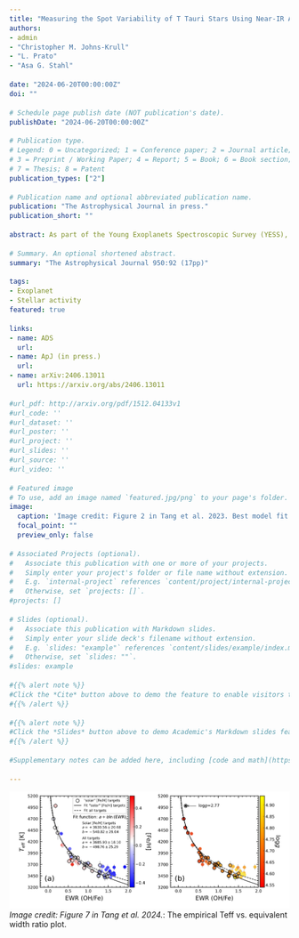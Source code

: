```yaml
---
title: "Measuring the Spot Variability of T Tauri Stars Using Near-IR Atomic Fe and Molecular OH Lines"
authors:
- admin
- "Christopher M. Johns-Krull"
- "L. Prato"
- "Asa G. Stahl"

date: "2024-06-20T00:00:00Z"
doi: ""

# Schedule page publish date (NOT publication's date).
publishDate: "2024-06-20T00:00:00Z"

# Publication type.
# Legend: 0 = Uncategorized; 1 = Conference paper; 2 = Journal article;
# 3 = Preprint / Working Paper; 4 = Report; 5 = Book; 6 = Book section;
# 7 = Thesis; 8 = Patent
publication_types: ["2"]

# Publication name and optional abbreviated publication name.
publication: "The Astrophysical Journal in press."
publication_short: ""

abstract: As part of the Young Exoplanets Spectroscopic Survey (YESS), this study explores the spot variability of 13 T Tauri Stars (TTSs) in the near-infrared $H$ band, using spectra from the Immersion GRating INfrared Spectrometer (IGRINS). By analyzing effective temperature (Teff) sensitive lines of atomic Fe$\textsc{i}$ at $\sim$1.56259 \micron{} and $\sim$1.56362 \micron{}, and molecular OH at $\sim$1.56310 and $\sim$1.56317 \micron{}, we develop an empirical equivalent width ratio (EWR) relationship for Teff in the range of 3400–5000 K. This relationship allows for precise relative Teff estimates to within tens of Kelvin and demonstrates compatibility with solar metallicity target models. However, discrepancies between observational data and model predictions limit the extension of the Teff--EWR relationship to a broader parameter space. Our study reveals that both classical and weak-line TTSs can exhibit Teff variations exceeding 150 K over a span of two years. The detection of a quarter-phase delay between the EWR and radial velocity phase curves in TTSs indicates spot-driven signals. A phase delay of 0.06 $\pm$ 0.13 for CI\,Tau, however, suggests additional dynamics, potentially caused by planetary interaction, inferred from a posited 1:1 commensurability between the rotation period and orbital period. Moreover, a positive correlation between Teff variation amplitude and stellar inclination angle supports the existence of high-latitude spots on TTSs, further enriching our understanding of stellar surface activity in young stars.

# Summary. An optional shortened abstract.
summary: "The Astrophysical Journal 950:92 (17pp)"

tags:
- Exoplanet
- Stellar activity
featured: true

links:
- name: ADS
  url: 
- name: ApJ (in press.)
  url: 
- name: arXiv:2406.13011
  url: https://arxiv.org/abs/2406.13011

#url_pdf: http://arxiv.org/pdf/1512.04133v1
#url_code: ''
#url_dataset: ''
#url_poster: ''
#url_project: ''
#url_slides: ''
#url_source: ''
#url_video: ''

# Featured image
# To use, add an image named `featured.jpg/png` to your page's folder.
image:
  caption: 'Image credit: Figure 2 in Tang et al. 2023. Best model fit for DITau AB'
  focal_point: ""
  preview_only: false

# Associated Projects (optional).
#   Associate this publication with one or more of your projects.
#   Simply enter your project's folder or file name without extension.
#   E.g. `internal-project` references `content/project/internal-project/index.md`.
#   Otherwise, set `projects: []`.
#projects: []

# Slides (optional).
#   Associate this publication with Markdown slides.
#   Simply enter your slide deck's filename without extension.
#   E.g. `slides: "example"` references `content/slides/example/index.md`.
#   Otherwise, set `slides: ""`.
#slides: example

#{{% alert note %}}
#Click the *Cite* button above to demo the feature to enable visitors to import publication metadata into their reference #management software.
#{{% /alert %}}

#{{% alert note %}}
#Click the *Slides* button above to demo Academic's Markdown slides feature.
#{{% /alert %}}

#Supplementary notes can be added here, including [code and math](https://sourcethemes.com/academic/docs/writing-markdown-#latex/).

---
```

![](202406_EWR_obs_apj.png)
*Image credit: Figure 7 in Tang et al. 2024.*: The empirical Teff vs. equivalent width ratio plot.